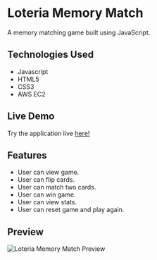 # Loteria Memory Match 

A memory matching game built using JavaScript.

## Technologies Used

- Javascript
- HTML5
- CSS3
- AWS EC2

## Live Demo

Try the application live [here!](https://loteria-memory-match.arlettepineda.com)

## Features

- User can view game.
- User can flip cards.
- User can match two cards.
- User can win game. 
- User can view stats.
- User can reset game and play again.


## Preview
![Loteria Memory Match Preview](MemoryMatchLoteriaPreview.gif "Loteria Memory Match gif")


